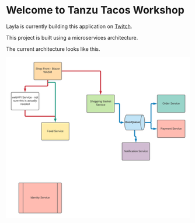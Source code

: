 # Welcome to Tanzu Tacos Workshop

Layla is currently building this application on [Twitch](https://twitch.tv/laylacodesit).

This project is built using a microservices architecture.

The current architecture looks like this.

![Architecture Diagram](images/tanzutacos-architecture.png)
